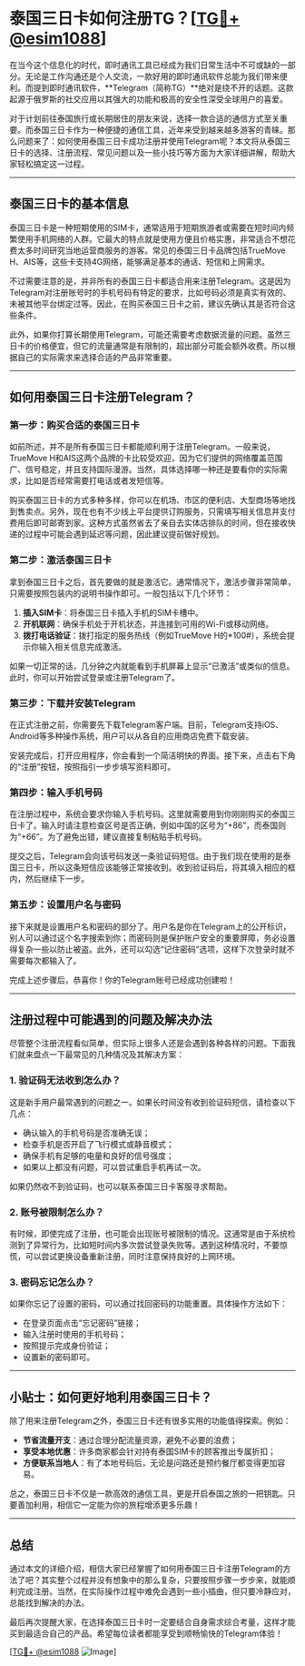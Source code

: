 # 泰国三日卡如何注册TG？[[TG💪+ @esim1088](https://t.me/s/esim1088)]

在当今这个信息化的时代，即时通讯工具已经成为我们日常生活中不可或缺的一部分。无论是工作沟通还是个人交流，一款好用的即时通讯软件总能为我们带来便利。而提到即时通讯软件，**Telegram（简称TG）**绝对是绕不开的话题。这款起源于俄罗斯的社交应用以其强大的功能和极高的安全性深受全球用户的喜爱。

对于计划前往泰国旅行或长期居住的朋友来说，选择一款合适的通信方式至关重要。而泰国三日卡作为一种便捷的通信工具，近年来受到越来越多游客的青睐。那么问题来了：如何使用泰国三日卡成功注册并使用Telegram呢？本文将从泰国三日卡的选择、注册流程、常见问题以及一些小技巧等方面为大家详细讲解，帮助大家轻松搞定这一过程。

---

## 泰国三日卡的基本信息

泰国三日卡是一种短期使用的SIM卡，通常适用于短期旅游者或需要在短时间内频繁使用手机网络的人群。它最大的特点就是使用方便且价格实惠，非常适合不想花费太多时间研究当地运营商服务的游客。常见的泰国三日卡品牌包括TrueMove H、AIS等，这些卡支持4G网络，能够满足基本的通话、短信和上网需求。

不过需要注意的是，并非所有的泰国三日卡都适合用来注册Telegram。这是因为Telegram对注册账号时的手机号码有特定的要求，比如号码必须是真实有效的、未被其他平台绑定过等。因此，在购买泰国三日卡之前，建议先确认其是否符合这些条件。

此外，如果你打算长期使用Telegram，可能还需要考虑数据流量的问题。虽然三日卡的价格便宜，但它的流量通常是有限制的，超出部分可能会额外收费。所以根据自己的实际需求来选择合适的产品非常重要。

---

## 如何用泰国三日卡注册Telegram？

### 第一步：购买合适的泰国三日卡

如前所述，并不是所有泰国三日卡都能顺利用于注册Telegram。一般来说，TrueMove H和AIS这两个品牌的卡比较受欢迎，因为它们提供的网络覆盖范围广、信号稳定，并且支持国际漫游。当然，具体选择哪一种还是要看你的实际需求，比如是否经常需要打电话或者发短信等。

购买泰国三日卡的方式多种多样，你可以在机场、市区的便利店、大型商场等地找到售卖点。另外，现在也有不少线上平台提供订购服务，只需填写相关信息并支付费用后即可邮寄到家。这种方式虽然省去了亲自去实体店排队的时间，但在接收快递的过程中可能会遇到延迟等问题，因此建议提前做好规划。

### 第二步：激活泰国三日卡

拿到泰国三日卡之后，首先要做的就是激活它。通常情况下，激活步骤非常简单，只需要按照包装内的说明书操作即可。一般包括以下几个环节：

1. **插入SIM卡**：将泰国三日卡插入手机的SIM卡槽中。
2. **开机联网**：确保手机处于开机状态，并连接到可用的Wi-Fi或移动网络。
3. **拨打电话验证**：拨打指定的服务热线（例如TrueMove H的*100#），系统会提示你输入相关信息完成激活。

如果一切正常的话，几分钟之内就能看到手机屏幕上显示“已激活”或类似的信息。此时，你可以开始尝试登录或注册Telegram了。

### 第三步：下载并安装Telegram

在正式注册之前，你需要先下载Telegram客户端。目前，Telegram支持iOS、Android等多种操作系统，用户可以从各自的应用商店免费下载安装。

安装完成后，打开应用程序，你会看到一个简洁明快的界面。接下来，点击右下角的“注册”按钮，按照指引一步步填写资料即可。

### 第四步：输入手机号码

在注册过程中，系统会要求你输入手机号码。这里就需要用到你刚刚购买的泰国三日卡了。输入时请注意检查区号是否正确，例如中国的区号为“+86”，而泰国则为“+66”。为了避免出错，建议直接复制粘贴手机号码。

提交之后，Telegram会向该号码发送一条验证码短信。由于我们现在使用的是泰国三日卡，所以这条短信应该能够正常接收到。收到验证码后，将其填入相应的框内，然后继续下一步。

### 第五步：设置用户名与密码

接下来就是设置用户名和密码的部分了。用户名是你在Telegram上的公开标识，别人可以通过这个名字搜索到你；而密码则是保护账户安全的重要屏障，务必设置得复杂一些以防止被盗。此外，还可以勾选“记住密码”选项，这样下次登录时就不需要每次都输入了。

完成上述步骤后，恭喜你！你的Telegram账号已经成功创建啦！

---

## 注册过程中可能遇到的问题及解决办法

尽管整个注册流程看似简单，但实际上很多人还是会遇到各种各样的问题。下面我们就来盘点一下最常见的几种情况及其解决方案：

### 1. 验证码无法收到怎么办？

这是新手用户最常遇到的问题之一。如果长时间没有收到验证码短信，请检查以下几点：
- 确认输入的手机号码是否准确无误；
- 检查手机是否开启了飞行模式或静音模式；
- 确保手机有足够的电量和良好的信号强度；
- 如果以上都没有问题，可以尝试重启手机再试一次。

如果仍然收不到验证码，也可以联系泰国三日卡客服寻求帮助。

### 2. 账号被限制怎么办？

有时候，即使完成了注册，也可能会出现账号被限制的情况。这通常是由于系统检测到了异常行为，比如短时间内多次尝试登录失败等。遇到这种情况时，不要惊慌，可以尝试更换设备重新注册，同时注意保持良好的上网环境。

### 3. 密码忘记怎么办？

如果你忘记了设置的密码，可以通过找回密码的功能重置。具体操作方法如下：
- 在登录页面点击“忘记密码”链接；
- 输入注册时使用的手机号码；
- 按照提示完成身份验证；
- 设置新的密码即可。

---

## 小贴士：如何更好地利用泰国三日卡？

除了用来注册Telegram之外，泰国三日卡还有很多实用的功能值得探索。例如：

- **节省流量开支**：通过合理分配流量资源，避免不必要的浪费；
- **享受本地优惠**：许多商家都会针对持有泰国SIM卡的顾客推出专属折扣；
- **方便联系当地人**：有了本地号码后，无论是问路还是预约餐厅都变得更加容易。

总之，泰国三日卡不仅是一款高效的通信工具，更是开启泰国之旅的一把钥匙。只要善加利用，相信它一定能为你的旅程增添更多乐趣！

---

## 总结

通过本文的详细介绍，相信大家已经掌握了如何用泰国三日卡注册Telegram的方法了吧？其实整个过程并没有想象中的那么复杂，只要按照步骤一步步来，就能顺利完成注册。当然，在实际操作过程中难免会遇到一些小插曲，但只要冷静应对，总能找到解决的办法。

最后再次提醒大家，在选择泰国三日卡时一定要结合自身需求综合考量，这样才能买到最适合自己的产品。希望每位读者都能享受到顺畅愉快的Telegram体验！

[[TG💪+ @esim1088](https://t.me/s/esim1088) ![Image](https://i.postimg.cc/4NQfJmqS/Snipaste-2025-05-13-00-14-12.png)]
